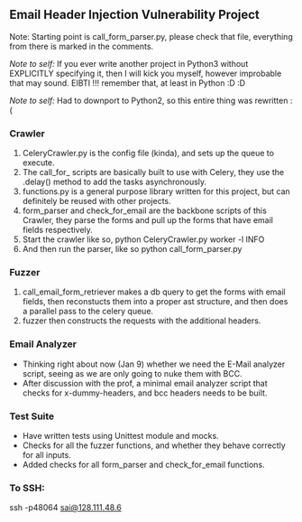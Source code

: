 ## Email Header Injection Vulnerability Project

Note: Starting point is call_form_parser.py, please check 
that file, everything from there is marked in the comments.

*Note to self:* If you ever write another project in Python3 without EXPLICITLY
specifying it, then I will kick you myself, however improbable that may sound. 
EIBTI !!! remember that, at least in Python :D :D

*Note to self:* Had to downport to Python2, so this entire thing was rewritten :(

### Crawler
1.  CeleryCrawler.py is the config file (kinda), and sets up the queue to execute.
2.  The call_for_ scripts are basically built to use with Celery, 
they use the .delay() method to add the tasks asynchronously.
3.  functions.py is a general purpose library written for this project, 
but can definitely be reused with other projects.
4.  form_parser and check_for_email are the backbone scripts of this Crawler, 
they parse the forms and pull up the forms that have email fields respectively.
5.  Start the crawler like so,
        python CeleryCrawler.py worker -l INFO
6.  And then run the parser, like so
        python call_form_parser.py

### Fuzzer
1. call_email_form_retriever makes a db query to get the forms with email fields,
then reconstucts them into a proper ast structure, 
and then does a parallel pass to the celery queue.
2. fuzzer then constructs the requests with the additional headers. 

### Email Analyzer
* Thinking right about now (Jan 9) whether we need the E-Mail 
analyzer script, seeing as we are only going to nuke them with BCC.
* After discussion with the prof, a minimal email analyzer script 
that checks for x-dummy-headers, and bcc headers needs to be built.

### Test Suite
* Have written tests using Unittest module and mocks.
* Checks for all the fuzzer functions, and whether they behave correctly for all inputs.
* Added checks for all form_parser and check_for_email functions.

### To SSH:
ssh -p48064 sai@128.111.48.6